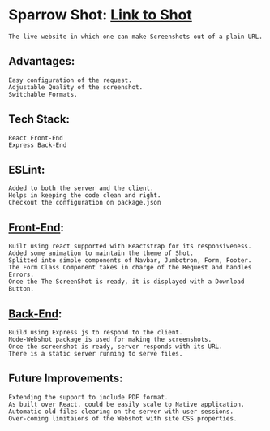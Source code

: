 # Sparrow Shot: [Link to Shot](https://sparrow-shot.netlify.app/)
    The live website in which one can make Screenshots out of a plain URL.

## Advantages:
    Easy configuration of the request.
    Adjustable Quality of the screenshot.
    Switchable Formats.

## Tech Stack:
    React Front-End
    Express Back-End

## ESLint:
    Added to both the server and the client.
    Helps in keeping the code clean and right.
    Checkout the configuration on package.json

## [Front-End](https://github.com/jeyansaran620/Sparrow_shot/tree/main/client):
    Built using react supported with Reactstrap for its responsiveness.
    Added some animation to maintain the theme of Shot.
    Splitted into simple components of Navbar, Jumbotron, Form, Footer.
    The Form Class Component takes in charge of the Request and handles Errors.
    Once the The ScreenShot is ready, it is displayed with a Download Button.

## [Back-End](https://github.com/jeyansaran620/Sparrow_shot/tree/main/server):
    Build using Express js to respond to the client.
    Node-Webshot package is used for making the screenshots.
    Once the screenshot is ready, server responds with its URL.
    There is a static server running to serve files.

## Future Improvements:
    Extending the support to include PDF format.
    As built over React, could be easily scale to Native application. 
    Automatic old files clearing on the server with user sessions.
    Over-coming limitaions of the Webshot with site CSS properties.
